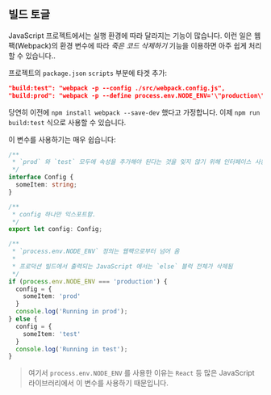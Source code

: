 ## 빌드 토글

JavaScript 프로젝트에서는 실행 환경에 따라 달라지는 기능이 많습니다. 이런 일은 웹팩(Webpack)의 환경 변수에 따라 *죽은 코드 삭제하기* 기능을 이용하면 아주 쉽게 처리할 수 있습니다..

프로젝트의 `package.json` `scripts` 부분에 타겟 추가:

```json
"build:test": "webpack -p --config ./src/webpack.config.js",
"build:prod": "webpack -p --define process.env.NODE_ENV='\"production\"' --config ./src/webpack.config.js",
```

당연히 이전에 `npm install webpack --save-dev` 했다고 가정합니다. 이제 `npm run build:test` 식으로 사용할 수 있습니다.

이 변수를 사용하기는 매우 쉽습니다:

```ts
/**
 * `prod` 와 `test` 모두에 속성을 추가해야 된다는 것을 잊지 않기 위해 인터페이스 사용
 */
interface Config {
  someItem: string;
}

/**
 * config 하나만 익스포트함.
 */
export let config: Config;

/**
 * `process.env.NODE_ENV` 정의는 웹팩으로부터 넘어 옴
 *
 * 프로덕션 빌드에서 출력되는 JavaScript 에서는 `else` 블럭 전체가 삭제됨
 */
if (process.env.NODE_ENV === 'production') {
  config = {
    someItem: 'prod'
  }
  console.log('Running in prod');
} else {
  config = {
    someItem: 'test'
  }
  console.log('Running in test');
}
```

> 여기서 `process.env.NODE_ENV` 를 사용한 이유는 `React` 등 많은 JavaScript 라이브러리에서 이 변수를 사용하기 때문입니다.
